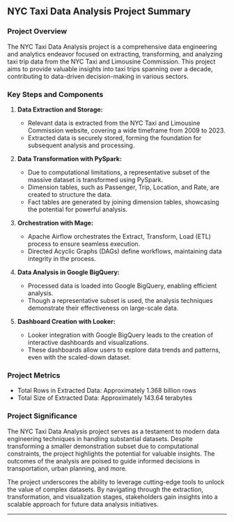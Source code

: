 ## NYC Taxi Data Analysis Project Summary

### Project Overview

The NYC Taxi Data Analysis project is a comprehensive data engineering and analytics endeavor focused on extracting, transforming, and analyzing taxi trip data from the NYC Taxi and Limousine Commission. This project aims to provide valuable insights into taxi trips spanning over a decade, contributing to data-driven decision-making in various sectors.

### Key Steps and Components

1. **Data Extraction and Storage:**
   - Relevant data is extracted from the NYC Taxi and Limousine Commission website, covering a wide timeframe from 2009 to 2023.
   - Extracted data is securely stored, forming the foundation for subsequent analysis and processing.

2. **Data Transformation with PySpark:**
   - Due to computational limitations, a representative subset of the massive dataset is transformed using PySpark.
   - Dimension tables, such as Passenger, Trip, Location, and Rate, are created to structure the data.
   - Fact tables are generated by joining dimension tables, showcasing the potential for powerful analysis.

3. **Orchestration with Mage:**
   - Apache Airflow orchestrates the Extract, Transform, Load (ETL) process to ensure seamless execution.
   - Directed Acyclic Graphs (DAGs) define workflows, maintaining data integrity in the process.

4. **Data Analysis in Google BigQuery:**
   - Processed data is loaded into Google BigQuery, enabling efficient analysis.
   - Though a representative subset is used, the analysis techniques demonstrate their effectiveness on large-scale data.

5. **Dashboard Creation with Looker:**
   - Looker integration with Google BigQuery leads to the creation of interactive dashboards and visualizations.
   - These dashboards allow users to explore data trends and patterns, even with the scaled-down dataset.

### Project Metrics

- Total Rows in Extracted Data: Approximately 1.368 billion rows
- Total Size of Extracted Data: Approximately 143.64 terabytes

### Project Significance

The NYC Taxi Data Analysis project serves as a testament to modern data engineering techniques in handling substantial datasets. Despite transforming a smaller demonstration subset due to computational constraints, the project highlights the potential for valuable insights. The outcomes of the analysis are poised to guide informed decisions in transportation, urban planning, and more.

The project underscores the ability to leverage cutting-edge tools to unlock the value of complex datasets. By navigating through the extraction, transformation, and visualization stages, stakeholders gain insights into a scalable approach for future data analysis initiatives.

---
